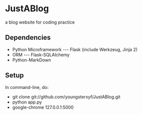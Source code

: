 JustABlog
=========

a blog website for coding practice

Dependencies
--------------

* Python Microframework --- Flask (include Werkzeug, Jinja 2)
* ORM --- Flask-SQLAlchemy
* Python-MarkDown

Setup
-------

In command-line, do:

* git clone git://github.com/youngsterxyf/JustABlog.git
* python app.py
* google-chrome 127.0.0.1:5000
